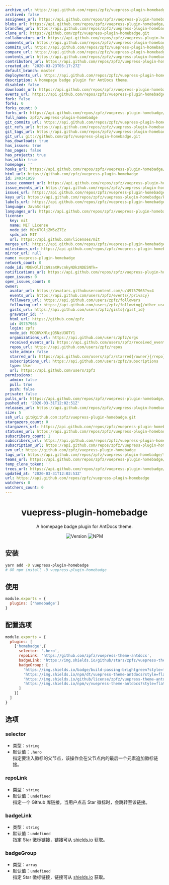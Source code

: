 ```yaml
---
archive_url: https://api.github.com/repos/zpfz/vuepress-plugin-homebadge/{archive_format}{/ref}
archived: false
assignees_url: https://api.github.com/repos/zpfz/vuepress-plugin-homebadge/assignees{/user}
blobs_url: https://api.github.com/repos/zpfz/vuepress-plugin-homebadge/git/blobs{/sha}
branches_url: https://api.github.com/repos/zpfz/vuepress-plugin-homebadge/branches{/branch}
clone_url: https://github.com/zpfz/vuepress-plugin-homebadge.git
collaborators_url: https://api.github.com/repos/zpfz/vuepress-plugin-homebadge/collaborators{/collaborator}
comments_url: https://api.github.com/repos/zpfz/vuepress-plugin-homebadge/comments{/number}
commits_url: https://api.github.com/repos/zpfz/vuepress-plugin-homebadge/commits{/sha}
compare_url: https://api.github.com/repos/zpfz/vuepress-plugin-homebadge/compare/{base}...{head}
contents_url: https://api.github.com/repos/zpfz/vuepress-plugin-homebadge/contents/{+path}
contributors_url: https://api.github.com/repos/zpfz/vuepress-plugin-homebadge/contributors
created_at: '2020-03-23T05:17:27Z'
default_branch: master
deployments_url: https://api.github.com/repos/zpfz/vuepress-plugin-homebadge/deployments
description: A homepage badge plugin for AntDocs theme.
disabled: false
downloads_url: https://api.github.com/repos/zpfz/vuepress-plugin-homebadge/downloads
events_url: https://api.github.com/repos/zpfz/vuepress-plugin-homebadge/events
fork: false
forks: 0
forks_count: 0
forks_url: https://api.github.com/repos/zpfz/vuepress-plugin-homebadge/forks
full_name: zpfz/vuepress-plugin-homebadge
git_commits_url: https://api.github.com/repos/zpfz/vuepress-plugin-homebadge/git/commits{/sha}
git_refs_url: https://api.github.com/repos/zpfz/vuepress-plugin-homebadge/git/refs{/sha}
git_tags_url: https://api.github.com/repos/zpfz/vuepress-plugin-homebadge/git/tags{/sha}
git_url: git://github.com/zpfz/vuepress-plugin-homebadge.git
has_downloads: true
has_issues: true
has_pages: false
has_projects: true
has_wiki: true
homepage: ''
hooks_url: https://api.github.com/repos/zpfz/vuepress-plugin-homebadge/hooks
html_url: https://github.com/zpfz/vuepress-plugin-homebadge
id: 249341959
issue_comment_url: https://api.github.com/repos/zpfz/vuepress-plugin-homebadge/issues/comments{/number}
issue_events_url: https://api.github.com/repos/zpfz/vuepress-plugin-homebadge/issues/events{/number}
issues_url: https://api.github.com/repos/zpfz/vuepress-plugin-homebadge/issues{/number}
keys_url: https://api.github.com/repos/zpfz/vuepress-plugin-homebadge/keys{/key_id}
labels_url: https://api.github.com/repos/zpfz/vuepress-plugin-homebadge/labels{/name}
language: JavaScript
languages_url: https://api.github.com/repos/zpfz/vuepress-plugin-homebadge/languages
license:
  key: mit
  name: MIT License
  node_id: MDc6TGljZW5zZTEz
  spdx_id: MIT
  url: https://api.github.com/licenses/mit
merges_url: https://api.github.com/repos/zpfz/vuepress-plugin-homebadge/merges
milestones_url: https://api.github.com/repos/zpfz/vuepress-plugin-homebadge/milestones{/number}
mirror_url: null
name: vuepress-plugin-homebadge
network_count: 0
node_id: MDEwOlJlcG9zaXRvcnkyNDkzNDE5NTk=
notifications_url: https://api.github.com/repos/zpfz/vuepress-plugin-homebadge/notifications{?since,all,participating}
open_issues: 0
open_issues_count: 0
owner:
  avatar_url: https://avatars.githubusercontent.com/u/49757965?v=4
  events_url: https://api.github.com/users/zpfz/events{/privacy}
  followers_url: https://api.github.com/users/zpfz/followers
  following_url: https://api.github.com/users/zpfz/following{/other_user}
  gists_url: https://api.github.com/users/zpfz/gists{/gist_id}
  gravatar_id: ''
  html_url: https://github.com/zpfz
  id: 49757965
  login: zpfz
  node_id: MDQ6VXNlcjQ5NzU3OTY1
  organizations_url: https://api.github.com/users/zpfz/orgs
  received_events_url: https://api.github.com/users/zpfz/received_events
  repos_url: https://api.github.com/users/zpfz/repos
  site_admin: false
  starred_url: https://api.github.com/users/zpfz/starred{/owner}{/repo}
  subscriptions_url: https://api.github.com/users/zpfz/subscriptions
  type: User
  url: https://api.github.com/users/zpfz
permissions:
  admin: false
  pull: true
  push: false
private: false
pulls_url: https://api.github.com/repos/zpfz/vuepress-plugin-homebadge/pulls{/number}
pushed_at: '2020-03-31T12:02:51Z'
releases_url: https://api.github.com/repos/zpfz/vuepress-plugin-homebadge/releases{/id}
size: 5
ssh_url: git@github.com:zpfz/vuepress-plugin-homebadge.git
stargazers_count: 0
stargazers_url: https://api.github.com/repos/zpfz/vuepress-plugin-homebadge/stargazers
statuses_url: https://api.github.com/repos/zpfz/vuepress-plugin-homebadge/statuses/{sha}
subscribers_count: 1
subscribers_url: https://api.github.com/repos/zpfz/vuepress-plugin-homebadge/subscribers
subscription_url: https://api.github.com/repos/zpfz/vuepress-plugin-homebadge/subscription
svn_url: https://github.com/zpfz/vuepress-plugin-homebadge
tags_url: https://api.github.com/repos/zpfz/vuepress-plugin-homebadge/tags
teams_url: https://api.github.com/repos/zpfz/vuepress-plugin-homebadge/teams
temp_clone_token: ''
trees_url: https://api.github.com/repos/zpfz/vuepress-plugin-homebadge/git/trees{/sha}
updated_at: '2020-03-31T12:02:53Z'
url: https://api.github.com/repos/zpfz/vuepress-plugin-homebadge
watchers: 0
watchers_count: 0
---
```


<h1 align="center">vuepress-plugin-homebadge</h1>
<div align="center">

A homepage badge plugin for AntDocs theme.

![Version](https://img.shields.io/github/package-json/v/zpfz/vuepress-plugin-homebadge?style=flat-square)
![NPM](https://img.shields.io/npm/l/vuepress-plugin-homebadge?style=flat-square)

</div>

## 安装

```sh
yarn add -D vuepress-plugin-homebadge
# OR npm install -D vuepress-plugin-homebadge
```

## 使用

```js
module.exports = {
  plugins: ['homebadge']
}
```
## 配置选项
```js
module.exports = {
  plugins: [
    ['homebadge',{
      selector: '.hero',
      repoLink: 'https://github.com/zpfz/vuepress-theme-antdocs',
      badgeLink: 'https://img.shields.io/github/stars/zpfz/vuepress-theme-antdocs?style=social',
      badgeGroup: [
        'https://img.shields.io/badge/build-passing-brightgreen?style=flat-square',
        'https://img.shields.io/npm/dt/vuepress-theme-antdocs?style=flat-square&color=red',
        'https://img.shields.io/github/license/zpfz/vuepress-theme-antdocs?style=flat-square&color=blue',
        'https://img.shields.io/npm/v/vuepress-theme-antdocs?style=flat-square'
      ]
    }]
  ]
}
```

## 选项

### selector
- 类型：`string`
- 默认值：`.hero`   
指定要注入徽标的父节点，该操作会在父节点内的最后一个元素追加徽标链接。

### repoLink
- 类型：`string`
- 默认值：`undefined`  
指定一个 Github 库链接，当用户点击 Star 徽标时，会跳转至该链接。

### badgeLink
- 类型：`string`
- 默认值：`undefined`  
指定 Star 徽标链接，链接可从 [shields.io](https://shields.io/category/social) 获取。

### badgeGroup
- 类型：`array`
- 默认值：`undefined`  
指定 Star 徽标链接，链接可从 [shields.io](https://shields.io/) 获取。
